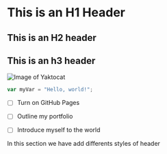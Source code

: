 # This is an H1 Header
## This is an H2 header
## This is an h3 header

![Image of Yaktocat](https://octodex.github.com/images/yaktocat.png)


``` javascript
var myVar = "Hello, world!";
```
- [ ] Turn on GitHub Pages
- [ ] Outline my portfolio
- [ ] Introduce myself to the world


In this section we have add differents styles of header
